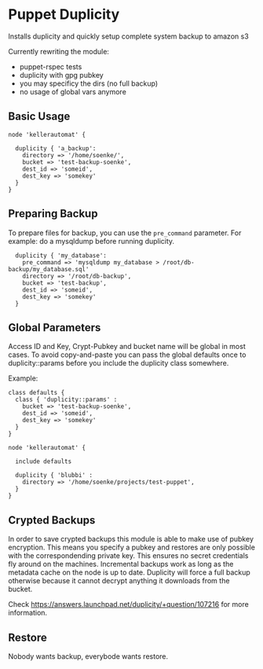 Puppet Duplicity
================

Installs duplicity and quickly setup complete system backup to amazon s3

Currently rewriting the module:

 * puppet-rspec tests
 * duplicity with gpg pubkey
 * you may specificy the dirs (no full backup)
 * no usage of global vars anymore

Basic Usage
-----------
    node 'kellerautomat' {

      duplicity { 'a_backup':
        directory => '/home/soenke/',
        bucket => 'test-backup-soenke',
        dest_id => 'someid',
        dest_key => 'somekey'
      }
    }

Preparing Backup
----------------

To prepare files for backup, you can use the ```pre_command``` parameter.
For example: do a mysqldump before running duplicity.

      duplicity { 'my_database':
        pre_command => 'mysqldump my_database > /root/db-backup/my_database.sql'
        directory => '/root/db-backup',
        bucket => 'test-backup',
        dest_id => 'someid',
        dest_key => 'somekey'
      }

Global Parameters
-----------------

Access ID and Key, Crypt-Pubkey and bucket name will be global in most cases. To avoid copy-and-paste
you can pass the global defaults once to duplicity::params before you include the duplicity class somewhere.

Example:

    class defaults {
      class { 'duplicity::params' :
        bucket => 'test-backup-soenke',
        dest_id => 'someid',
        dest_key => 'somekey'
      }
    }

    node 'kellerautomat' {

      include defaults

      duplicity { 'blubbi' :
        directory => '/home/soenke/projects/test-puppet',
      }
    }

Crypted Backups
---------------

In order to save crypted backups this module is able to make use of pubkey encryption.
This means you specify a pubkey and restores are only possible with the correspondending
private key. This ensures no secret credentials fly around on the machines. Incremental backups
work as long as the metadata cache on the node is up to date. Duplicity will force a full backup
otherwise because it cannot decrypt anything it downloads from the bucket.

Check https://answers.launchpad.net/duplicity/+question/107216 for more information.

Restore
-------

Nobody wants backup, everybode wants restore.
